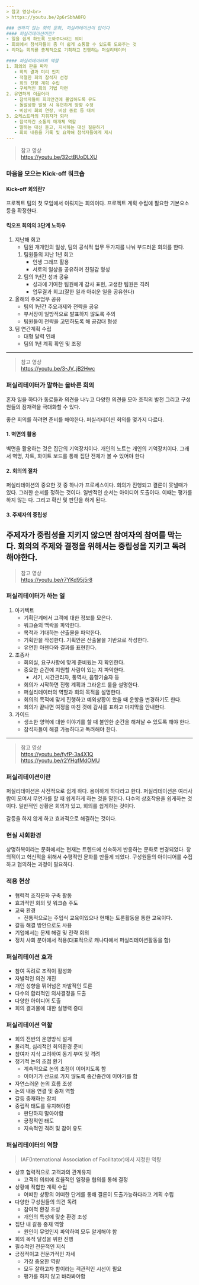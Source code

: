 ```yaml
---
> 참고 영상<br>
> https://youtu.be/2p6rSbhAOFQ

### 변하지 않는 회의 문화, 퍼실리테이션이 답이다
#### 퍼실리테이션이란?
- 일을 쉽게 하도록 도와주다라는 의미
- 회의에서 참석자들이 좀 더 쉽게 소통할 수 있도록 도와주는 것
- 리더는 회의를 총체적으로 기획하고 진행하는 퍼실리테이터

#### 퍼실리테이터의 역할
1. 회의의 판을 짜라
   - 회의 결과 미리 인지
   - 적절한 회의 참석자 선정
   - 회의 진행 계획 수립
   - 구체적인 회의 기법 마련
2. 유연하게 이끌어라
   - 참석자들이 회의안건에 몰입하도록 유도
   - 돌발상황 발생 시 유연하게 방향 수정
   - 비상시 회의 연장, 비상 종료 등 대처
3. 오케스트라의 지휘자가 되라
   - 참석자간 소통의 매개체 역할
   - 말하는 대신 듣고, 지시하는 대신 질문하기
   - 회의 내용을 기록 및 요약해 참석자들에게 제시
---
```

> 참고 영상<br>
> https://youtu.be/32ctBUoDLXU

### 마음을 모으는 Kick-off 워크숍
#### Kick-off 회의란?
프로젝트 팀의 첫 모임에서 이뤄지는 회의이다. 프로젝트 계획 수립에 필요한 기본요소 등을 확정한다.

#### 킥오프 회의의 3단계 노하우
1. 지난해 회고
   - 팀원 개개인의 일상, 팀의 공식적 업무 두가지를 나눠 부드러운 회의를 한다.
   1. 팀원들의 지난 1년 회고
      - 인생 그래프 활용
      - 서로의 일상을 공유하며 친밀감 형성
   2. 팀의 1년간 성과 공유
      - 성과에 기여한 팀원에게 감사 표현, 고생한 팀원은 격려  
      - 업무결과 회고(잘한 일과 아쉬운 일을 공유한다)
2. 올해의 주요업무 공유
   - 팀의 1년간 주요과제와 전략을 공유
   - 부서장이 일방적으로 발표하지 않도록 주의
   - 팀원들이 전략을 고민하도록 해 공감대 형성
3. 팀 연간계획 수립
   - 대형 달력 인쇄
   - 팀의 1년 계획 확인 및 조정

---
> 참고 영상<br>
> https://youtu.be/3-JV_jB2Hwc

### 퍼실리테이터가 말하는 올바른 회의
혼자 일을 하다가 동료들과 의견을 나누고 다양한 의견을 모아 조직의 발전 그리고 구성원들의 잠재력을 극대화할 수 있다.

좋은 회의를 하려면 준비를 해야한다. 퍼실리테이션 회의를 몇가지 다르다.

#### 1. 벽면의 활용
벽면을 활용하는 것은 집단의 기억장치이다. 개인의 노트는 개인의 기억장치이다.
그래서 벽명, 차트, 화이트 보드를 통해 집단 전체가 볼 수 있어야 한다

#### 2. 회의의 절차
퍼실리테이션의 중요한 것 중 하나가 프로세스이다. 회의가 진행되고 결론이 못낼때가 있다. 그러한 순서를 정하는 것이다. 일반적인 순서는 아이디어 도출이다. 이때는 평가를 하지 않는 다. 그리고 확산 및 판단을 하게 된다.

#### 3. 주제자의 중립성
주제자가 중립성을 지키지 않으면 참여자의 참여를 막는 다. 회의의 주제와 결정을 위해서는 중립성을 지키고 독려해야한다.
---
> 참고 영상<br>
> https://youtu.be/r7YKd95j5r8

### 퍼실리테이터가 하는 일
1. 아키텍트
   - 기획단계에서 고객에 대한 정보를 모은다.
   - 워크숍의 맥락을 파악한다.
   - 목적과 기대하는 산출물을 파악한다.
   - 기획안을 작성한다. 기획안은 산출물을 기반으로 작성한다.
   - 유연한 아젠다와 결과를 표현한다.
2. 조종사
   - 회의실, 요구사항에 맞게 준비됬는 지 확인한다.
   - 중요한 순간에 지원할 사람이 있는 지 파악한다.
     - 서기, 시간관리자, 통역사, 음향기술자 등
   - 회의가 시작하면 진행 계획과 그라운드 룰을 설명한다.
   - 퍼실리테이터의 역할과 회의 목적을 설명한다.
   - 회의의 목적에 맞게 진행하고 예외상황이 왔을 때 운항을 변경하기도 한다.
   - 회의가 끝나면 여정을 마친 것에 감사를 표하고 마지막을 안내한다.
3. 가이드
   - 생소한 영역에 대한 이야기를 할 때 불안한 순간을 해쳐날 수 있도록 해야 한다.
   - 참석자들이 해결 가능하다고 독려해야 한다.
---
> 참고 영상<br>
> https://youtu.be/fyfP-3a4X1Q <br>
> https://youtu.be/r2YHqfMdOMU

### 퍼실리테이션이란
퍼실리테이션은 사전적으로 쉽게 하다. 용이하게 하다라고 한다.
퍼실리테이션은 여러사람이 모여서 무언가를 할 때 쉽게하게 하는 것을 말한다. 다수의 상호작용을 쉽게하는 것이다. 일반적인 상황은 회의가 있고, 회의를 쉽게하는 것이다.

갈등을 하지 않게 하고 효과적으로 해결하는 것이다.

### 현실 사회환경
상명하복이라는 문화에서는 현재는 트렌드에 신속하게 반응하는 문화로 변경되었다. 창의적이고 혁신적을 위해서 수평적인 문화를 만들게 되었다.
구성원들의 아이디어를 수집하고 협의하는 과정이 필요하다.

### 적용 현상
- 협력적 조직문화 구축 활동
- 효과적인 회의 및 워크숍 주도
- 교육 환경
  - 전통적으로는 주입식 교육이었으나 현재는 토론활동을 통한 교육이다.
- 갈등 해결 방안으로도 사용
- 기업에서는 문제 해결 및 전략 회의
- 정치 사회 분야에서 적용(대표적으로 캐나다에서 퍼실리테이션활동을 함)

### 퍼실리테이션 효과
- 참여 독려로 조직이 활성화
- 자발적인 의견 개진
- 개인 성향을 뛰어넘은 자발적인 토론
- 다수의 합리적인 의사결정을 도출
- 다양한 아이디어 도출
- 회의 결과물에 대한 실행력 증대

### 퍼실리테이션 역할
- 회의 전반의 운영방식 설계
- 물리적, 심리적인 회의환경 준비
- 참여자 지식 고려하여 동기 부여 및 격려
- 정기적 논의 초점 환기
  - 계속적으로 논의 초점이 이어지도록 함
  - 이야기가 산으로 가지 않도록 중간중간에 이야기를 함
- 자연스러운 논의 흐름 조성
- 논의 내용 연결 및 중재 역할
- 갈등 중재하는 장치
- 중립적 태도를 유지해야함
  - 판단하지 말아야함
  - 긍정적인 태도
  - 지속적인 격려 및 참여 유도

### 퍼실리테이터의 역량
> IAF(International Association of Facilitator)에서 지정한 역량

- 상호 협력적으로 고객과의 관계유지
  - 고객의 의뢰에 효율적인 일정을 협의를 통해 결정
- 상황에 적합한 계획 수립
  - 어떠한 상황의 어떠한 단계를 통해 결론이 도출가능하다라고 계획 수립
- 다양한 구성원들의 의견 독려
  - 참여적 환경 조성
  - 개인의 특성에 맞춘 환경 조성
- 집단 내 갈등 중재 역할
  - 원인이 무엇인지 파악하여 모두 알게해야 함
- 회의 목적 달성을 위한 진행
- 필수적인 전문적인 지식
- 긍정적이고 전문가적인 자세
  - 가장 중요한 역량
  - 모두 잘하고자 함이라는 객관적인 시선이 필요
  - 평가를 하지 않고 바라봐야함